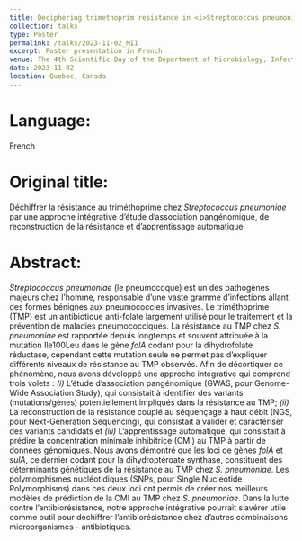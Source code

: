 ```yaml
---
title: Deciphering trimethoprim resistance in <i>Streptococcus pneumoniae</i> using an integrative approach of genome-wide association study, resistance reconstruction, and machine learning
collection: talks
type: Poster
permalink: /talks/2023-11-02_MII
excerpt: Poster presentation in French
venue: The 4th Scientific Day of the Department of Microbiology, Infectiology and Immunology, Faculty of Medicine, Laval University
date: 2023-11-02
location: Quebec, Canada
---
```


# Language: 
French

# Original title:
Déchiffrer la résistance au triméthoprime chez *Streptococcus pneumoniae* par une approche intégrative d’étude d’association pangénomique, de reconstruction de la résistance et d’apprentissage automatique

# Abstract:
*Streptococcus pneumoniae* (le pneumocoque) est un des pathogènes majeurs chez l’homme, responsable d’une vaste gramme d’infections allant des formes bénignes aux pneumococcies invasives. Le triméthoprime (TMP) est un antibiotique anti-folate largement utilisé pour le traitement et la prévention de maladies pneumococciques. La résistance au TMP chez *S. pneumoniae* est rapportée depuis longtemps et souvent attribuée à la mutation Ile100Leu dans le gène *folA* codant pour la dihydrofolate réductase, cependant cette mutation seule ne permet pas d’expliquer différents niveaux de résistance au TMP observés. Afin de décortiquer ce phénomène, nous avons développé une approche intégrative qui comprend trois volets : *(i)* L’étude d’association pangénomique (GWAS, pour Genome-Wide Association Study), qui consistait à identifier des variants (mutations/gènes) potentiellement impliqués dans la résistance au TMP; *(ii)* La reconstruction de la résistance couplé au séquençage à haut débit (NGS, pour Next-Generation Sequencing), qui consistait à valider et caractériser des variants candidats et *(iii)* L’apprentissage automatique, qui consistait à prédire la concentration minimale inhibitrice (CMI) au TMP à partir de données génomiques. Nous avons démontré que les loci de gènes *folA* et *sulA*, ce dernier codant pour la dihydroptéroate synthase, constituent des déterminants génétiques de la résistance au TMP chez *S. pneumoniae*. Les polymorphismes nucléotidiques (SNPs, pour Single Nucleotide Polymorphisms) dans ces deux loci ont permis de créer nos meilleurs modèles de prédiction de la CMI au TMP chez *S. pneumoniae*. Dans la lutte contre l’antibiorésistance, notre approche intégrative pourrait s’avérer utile comme outil pour déchiffrer l’antibiorésistance chez d’autres combinaisons microorganismes - antibiotiques.
